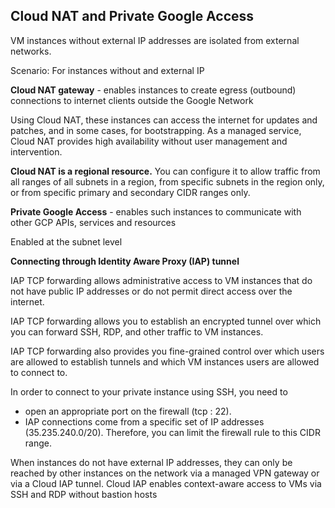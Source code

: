 ## Cloud NAT and Private Google Access

[]()

VM instances without external IP addresses are isolated from external networks.

Scenario: For instances without and external IP

**Cloud NAT gateway** - enables instances to create egress (outbound) connections to internet clients outside the Google Network

Using Cloud NAT, these instances can access the internet for updates and patches, and in some cases, for bootstrapping. As a managed service, Cloud NAT provides high availability without user management and intervention.

**Cloud NAT is a regional resource.** You can configure it to allow traffic from all ranges of all subnets in a region, from specific subnets in the region only, or from specific primary and secondary CIDR ranges only.

**Private Google Access** - enables such instances to communicate with other GCP APIs, services and resources 

Enabled at the subnet level

**Connecting through Identity Aware Proxy (IAP) tunnel**

IAP TCP forwarding allows administrative access to VM instances that do not have public IP addresses or do not permit direct access over the internet.

IAP TCP forwarding allows you to establish an encrypted tunnel over which you can forward SSH, RDP, and other traffic to VM instances. 

IAP TCP forwarding also provides you fine-grained control over which users are allowed to establish tunnels and which VM instances users are allowed to connect to.

In order to connect to your private instance using SSH, you need to 
- open an appropriate port on the firewall (tcp : 22). 
- IAP connections come from a specific set of IP addresses (35.235.240.0/20). Therefore, you can limit the firewall rule to this CIDR range.

When instances do not have external IP addresses, they can only be reached by other instances on the network via a managed VPN gateway or via a Cloud IAP tunnel. Cloud IAP enables context-aware access to VMs via SSH and RDP without bastion hosts
